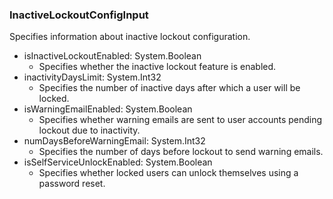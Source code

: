 ### InactiveLockoutConfigInput
Specifies information about inactive lockout configuration.

- isInactiveLockoutEnabled: System.Boolean
  - Specifies whether the inactive lockout feature is enabled.
- inactivityDaysLimit: System.Int32
  - Specifies the number of inactive days after which a user will be locked.
- isWarningEmailEnabled: System.Boolean
  - Specifies whether warning emails are sent to user accounts pending lockout due to inactivity.
- numDaysBeforeWarningEmail: System.Int32
  - Specifies the number of days before lockout to send warning emails.
- isSelfServiceUnlockEnabled: System.Boolean
  - Specifies whether locked users can unlock themselves using a password reset.

